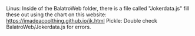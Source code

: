 Linus:
Inside of the BalatroWeb folder, there is a file called "Jokerdata.js" fill these out using the chart on this website: https://imadeacoolthing.github.io/jk.html
Pickle:
Double check BalatroWeb/Jokerdata.js for errors.